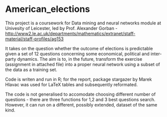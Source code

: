 # American_elections

This project is a coursework for Data mining and neural networks module at Univesity of Leicester, led by Prof. Alexander Gorban - http://www2.le.ac.uk/departments/mathematics/extranet/staff-material/staff-profiles/ag153

It takes on the question whether the outcome of elections is predictable given a set of 12 questions concerning some economical, political and inter-party dynamics. 
The aim is to, in the future, transform the exercise (assignment in attached file) into a proper neural network using a subset of the data as a training set. 

Code is writen and run in R; for the report, package stargazer by Marek Hlavac was used for LaTeX tables and subsequently reformated. 

The code is not generalised to accomodate choosing different number of questions - there are three functions for 1,2 and 3 best questions search. However, it can run on a different, possibly extended, dataset of the same kind. 
